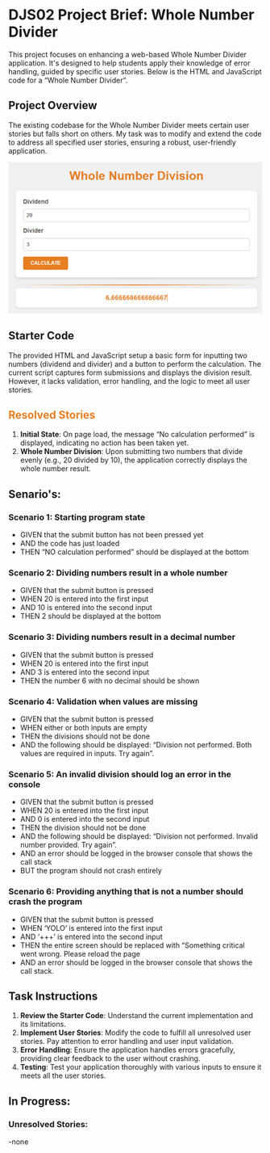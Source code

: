# DJS02 Project Brief: Whole Number Divider

This project focuses on enhancing a web-based Whole Number Divider application. It's designed to help students apply their knowledge of error handling, guided by specific user stories. Below is the HTML and JavaScript code for a “Whole Number Divider”. 

## Project Overview

The existing codebase for the Whole Number Divider meets certain user stories but falls short on others. My task was to modify and extend the code to address all specified user stories, ensuring a robust, user-friendly application.

![alt text](image.png)

## Starter Code

The provided HTML and JavaScript setup a basic form for inputting two numbers (dividend and divider) and a button to perform the calculation. The current script captures form submissions and displays the division result. However, it lacks validation, error handling, and the logic to meet all user stories.

<h2 style="color:#e67e22">Resolved Stories</h2>

1. **Initial State**: On page load, the message “No calculation performed” is displayed, indicating no action has been taken yet.
2. **Whole Number Division**: Upon submitting two numbers that divide evenly (e.g., 20 divided by 10), the application correctly displays the whole number result.

## Senario's:
### Scenario 1: Starting program state

- GIVEN that the submit button has not been pressed yet
- AND the code has just loaded
- THEN “NO calculation performed” should be displayed at the bottom

### Scenario 2: Dividing numbers result in a whole number

- GIVEN that the submit button is pressed
- WHEN 20 is entered into the first input
- AND 10 is entered into the second input
- THEN 2 should be displayed at the bottom
 


### Scenario 3: Dividing numbers result in a decimal number

- GIVEN that the submit button is pressed
- WHEN 20 is entered into the first input
- AND 3 is entered into the second input
- THEN the number 6 with no decimal should be shown
 

### Scenario 4: Validation when values are missing

- GIVEN that the submit button is pressed
- WHEN either or both inputs are empty
- THEN the divisions should not be done
- AND the following should be displayed: “Division not performed. Both values are required in inputs. Try again”.
 

### Scenario 5: An invalid division should log an error in the console

- GIVEN that the submit button is pressed
- WHEN 20 is entered into the first input
- AND 0 is entered into the second input
- THEN the division should not be done
- AND the following should be displayed: “Division not performed. Invalid number provided. Try again”.
- AND an error should be logged in the browser console that shows the call stack
- BUT the program should not crash entirely
 

### Scenario 6: Providing anything that is not a number should crash the program

- GIVEN that the submit button is pressed
- WHEN ‘YOLO’ is entered into the first input
- AND ‘+++’ is entered into the second input
- THEN the entire screen should be replaced with “Something critical went wrong. Please reload the page
- AND an error should be logged in the browser console that shows the call stack.

## Task Instructions

1. **Review the Starter Code**: Understand the current implementation and its limitations.
2. **Implement User Stories**: Modify the code to fulfill all unresolved user stories. Pay attention to error handling and user input validation.
3. **Error Handling**: Ensure the application handles errors gracefully, providing clear feedback to the user without crashing.
4. **Testing**: Test your application thoroughly with various inputs to ensure it meets all the user stories.

## In Progress:
### Unresolved Stories:

-none


